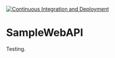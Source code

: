 [![Continuous Integration and Deployment](https://github.com/hetwaghela/SampleWebAPI/actions/workflows/cicd.yaml/badge.svg)](https://github.com/hetwaghela/SampleWebAPI/actions/workflows/cicd.yaml)

# SampleWebAPI

Testing.
